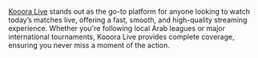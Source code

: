 [Kooora Live](https://koooora.live/) stands out as the go-to platform for anyone looking to watch today’s matches live, offering a fast, smooth, and high-quality streaming experience. Whether you're following local Arab leagues or major international tournaments, Kooora Live provides complete coverage, ensuring you never miss a moment of the action.
